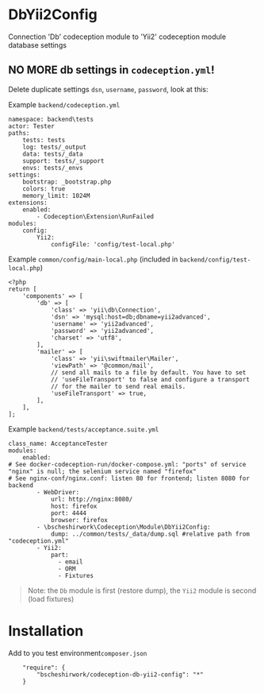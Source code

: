 # DbYii2Config
Connection 'Db' codeception module to 'Yii2' codeception module database settings

## NO MORE db settings in `codeception.yml`!

Delete duplicate settings `dsn`, `username`, `password`, look at this:

Example `backend/codeception.yml`
```
namespace: backend\tests
actor: Tester
paths:
    tests: tests
    log: tests/_output
    data: tests/_data
    support: tests/_support
    envs: tests/_envs
settings:
    bootstrap: _bootstrap.php
    colors: true
    memory_limit: 1024M
extensions:
    enabled:
        - Codeception\Extension\RunFailed
modules:
    config:
        Yii2:
            configFile: 'config/test-local.php'
```

Example `common/config/main-local.php` (included in `backend/config/test-local.php`)
```
<?php
return [
    'components' => [
        'db' => [
            'class' => 'yii\db\Connection',
            'dsn' => 'mysql:host=db;dbname=yii2advanced',
            'username' => 'yii2advanced',
            'password' => 'yii2advanced',
            'charset' => 'utf8',
        ],
        'mailer' => [
            'class' => 'yii\swiftmailer\Mailer',
            'viewPath' => '@common/mail',
            // send all mails to a file by default. You have to set
            // 'useFileTransport' to false and configure a transport
            // for the mailer to send real emails.
            'useFileTransport' => true,
        ],
    ],
];
```

Example `backend/tests/acceptance.suite.yml`
```
class_name: AcceptanceTester
modules:
    enabled:
# See docker-codeception-run/docker-compose.yml: "ports" of service "nginx" is null; the selenium service named "firefox"
# See nginx-conf/nginx.conf: listen 80 for frontend; listen 8080 for backend
        - WebDriver:
            url: http://nginx:8080/
            host: firefox
            port: 4444
            browser: firefox
        - \bscheshirwork\Codeception\Module\DbYii2Config:
            dump: ../common/tests/_data/dump.sql #relative path from "codeception.yml"
        - Yii2:
            part:
              - email
              - ORM
              - Fixtures
```
> Note: the `Db` module is first (restore dump), the `Yii2` module is second (load fixtures)

# Installation
Add to you test environment`composer.json`
```
    "require": {
        "bscheshirwork/codeception-db-yii2-config": "*"
    }
```
